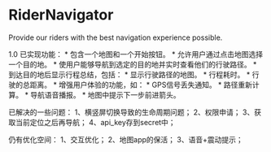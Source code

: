 # RiderNavigator
Provide our riders with the best navigation experience possible.

1.0 已实现功能：
    * 包含一个地图和一个开始按钮。
    * 允许用户通过点击地图选择一个目的地。
    * 使用户能够导航到选定的目的地并实时查看他们的行驶路径。
    * 到达目的地后显示行程总结，包括：
        * 显示行驶路径的地图。
        * 行程耗时。
        * 行驶的总距离。
    * 增强用户体验的功能，如：
        * GPS信号丢失通知。
        * 路径重新计算。
        * 导航语音播报。
        * 地图中提示下一步前进箭头。

已解决的一些问题：
   1、横竖屏切换导致的生命周期问题；
   2、权限申请；
   3、获取当前定位之后再导航；
   4、api_key存到secret中；

仍有优化空间：
   1、交互优化；
   2、地图app的保活；
   3、语音+震动提示；


    



